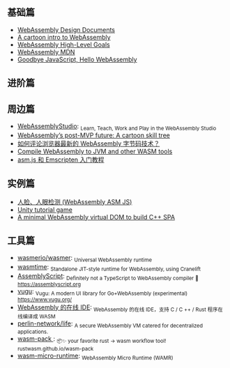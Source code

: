 ## 基础篇

- [WebAssembly Design Documents](https://github.com/WebAssembly/design)
- [A cartoon intro to WebAssembly](https://hacks.mozilla.org/2017/02/a-cartoon-intro-to-webassembly/)
- [WebAssembly High-Level Goals](http://webassembly.org/docs/high-level-goals/)
- [WebAssembly MDN](https://developer.mozilla.org/en-US/docs/WebAssembly)
- [Goodbye JavaScript, Hello WebAssembly](https://www.telerik.com/blogs/goodbye-javascript-hello-webassembly)

## 进阶篇

## 周边篇

- [WebAssemblyStudio](https://github.com/wasdk/WebAssemblyStudio): <sub>Learn, Teach, Work and Play in the WebAssembly Studio</sub>
- [WebAssembly’s post-MVP future: A cartoon skill tree](https://hacks.mozilla.org/2018/10/webassemblys-post-mvp-future/)
- [如何评论浏览器最新的 WebAssembly 字节码技术？](https://www.zhihu.com/question/31415286)
- [Compile WebAssembly to JVM and other WASM tools ](https://github.com/cretz/asmble)
- [asm.js 和 Emscripten 入门教程](http://www.ruanyifeng.com/blog/2017/09/asmjs_emscripten.html)

## 实例篇

- [人脸、人眼检测 (WebAssembly ASM JS)](https://websightjs.com/index.html)
- [Unity tutorial game ](http://webassembly.org/demo/)
- [A minimal WebAssembly virtual DOM to build C++ SPA](https://github.com/mbasso/asm-dom)

## 工具篇

- [wasmerio/wasmer](https://github.com/wasmerio/wasmer): <sub>Universal WebAssembly runtime</sub>
- [wasmtime](https://github.com/CraneStation/wasmtime): <sub>Standalone JIT-style runtime for WebAssembly, using Cranelift</sub>
- [AssemblyScript](https://github.com/AssemblyScript/assemblyscript): <sub>Definitely not a TypeScript to WebAssembly compiler 🚀 https://assemblyscript.org</sub>
- [vugu](https://github.com/vugu/vugu): <sub>Vugu: A modern UI library for Go+WebAssembly (experimental) https://www.vugu.org/</sub>
- [WebAssembly 的在线 IDE](https://webassembly.studio/): <sub>WebAssembly 的在线 IDE，支持 C / C ++ / Rust 程序在线编译成 WASM</sub>
- [perlin-network/life](https://github.com/perlin-network/life): <sub>A secure WebAssembly VM catered for decentralized applications.</sub>
- [wasm-pack ](https://github.com/rustwasm/wasm-pack): <sub>📦✨ your favorite rust -> wasm workflow tool! rustwasm.github.io/wasm-pack</sub>
- [wasm-micro-runtime](https://github.com/bytecodealliance/wasm-micro-runtime): <sub>WebAssembly Micro Runtime (WAMR)</sub>
